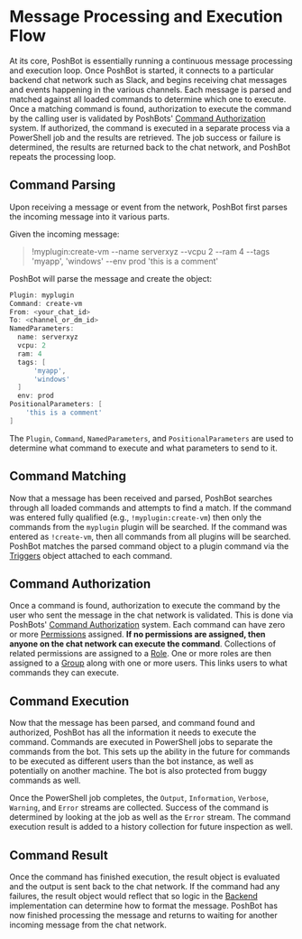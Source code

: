 
# Message Processing and Execution Flow

At its core, PoshBot is essentially running a continuous message processing and execution loop.
Once PoshBot is started, it connects to a particular backend chat network such as Slack, and begins receiving chat messages and events happening in the various channels.
Each message is parsed and matched against all loaded commands to determine which one to execute.
Once a matching command is found, authorization to execute the command by the calling user is validated by PoshBots' [Command Authorization](command-authorization/overview.md) system.
If authorized, the command is executed in a separate process via a PowerShell job and the results are retrieved.
The job success or failure is determined, the results are returned back to the chat network, and PoshBot repeats the processing loop.


## Command Parsing
Upon receiving a message or event from the network, PoshBot first parses the incoming message into it various parts.

Given the incoming message:
> !myplugin:create-vm --name serverxyz --vcpu 2 --ram 4 --tags 'myapp', 'windows' --env prod 'this is a comment'

PoshBot will parse the message and create the object:
```powershell
Plugin: myplugin
Command: create-vm
From: <your_chat_id>
To: <channel_or_dm_id>
NamedParameters:
  name: serverxyz
  vcpu: 2
  ram: 4
  tags: [
      'myapp',
      'windows'
  ]
  env: prod
PositionalParameters: [
    'this is a comment'
]
```

The `Plugin`, `Command`, `NamedParameters`, and `PositionalParameters` are used to determine what command to execute and what parameters to send to it.

## Command Matching

Now that a message has been received and parsed, PoshBot searches through all loaded commands and attempts to find a match.
If the command was entered fully qualified (e.g., `!myplugin:create-vm`) then only the commands from the `myplugin` plugin will be searched.
If the command was entered as `!create-vm`, then all commands from all plugins will be searched.
PoshBot matches the parsed command object to a plugin command via the [Triggers](triggers.md) object attached to each command.

## Command Authorization

Once a command is found, authorization to execute the command by the user who sent the message in the chat network is validated.
This is done via PoshBots' [Command Authorization](command-authorization/overview.md) system.
Each command can have zero or more [Permissions](command-authorization/permissions.md) assigned.
**If no permissions are assigned, then anyone on the chat network can execute the command**.
Collections of related permissions are assigned to a [Role](command-authorization/roles.md).
One or more roles are then assigned to a [Group](command-authorization/groups.md) along with one or more users.
This links users to what commands they can execute.

## Command Execution

Now that the message has been parsed, and command found and authorized, PoshBot has all the information it needs to execute the command.
Commands are executed in PowerShell jobs to separate the commands from the bot.
This sets up the ability in the future for commands to be executed as different users than the bot instance, as well as potentially on another machine.
The bot is also protected from buggy commands as well.

Once the PowerShell job completes, the `Output`, `Information`, `Verbose`, `Warning`, and `Error` streams are collected.
Success of the command is determined by looking at the job as well as the `Error` stream.
The command execution result is added to a history collection for future inspection as well.

## Command Result

Once the command has finished execution, the result object is evaluated and the output is sent back to the chat network.
If the command had any failures, the result object would reflect that so logic in the [Backend](backends.md) implementation can determine how to format the message.
PoshBot has now finished processing the message and returns to waiting for another incoming message from the chat network.

